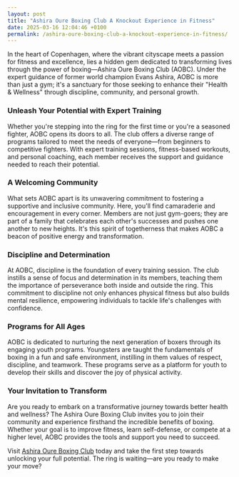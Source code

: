 ```yaml
---
layout: post
title: "Ashira Oure Boxing Club A Knockout Experience in Fitness"
date: 2025-03-16 12:04:46 +0100
permalink: /ashira-oure-boxing-club-a-knockout-experience-in-fitness/
---
```



In the heart of Copenhagen, where the vibrant cityscape meets a passion for fitness and excellence, lies a hidden gem dedicated to transforming lives through the power of boxing—Ashira Oure Boxing Club (AOBC). Under the expert guidance of former world champion Evans Ashira, AOBC is more than just a gym; it's a sanctuary for those seeking to enhance their "Health & Wellness" through discipline, community, and personal growth.

### Unleash Your Potential with Expert Training

Whether you're stepping into the ring for the first time or you're a seasoned fighter, AOBC opens its doors to all. The club offers a diverse range of programs tailored to meet the needs of everyone—from beginners to competitive fighters. With expert training sessions, fitness-based workouts, and personal coaching, each member receives the support and guidance needed to reach their potential.

### A Welcoming Community

What sets AOBC apart is its unwavering commitment to fostering a supportive and inclusive community. Here, you'll find camaraderie and encouragement in every corner. Members are not just gym-goers; they are part of a family that celebrates each other's successes and pushes one another to new heights. It's this spirit of togetherness that makes AOBC a beacon of positive energy and transformation.

### Discipline and Determination

At AOBC, discipline is the foundation of every training session. The club instills a sense of focus and determination in its members, teaching them the importance of perseverance both inside and outside the ring. This commitment to discipline not only enhances physical fitness but also builds mental resilience, empowering individuals to tackle life's challenges with confidence.

### Programs for All Ages

AOBC is dedicated to nurturing the next generation of boxers through its engaging youth programs. Youngsters are taught the fundamentals of boxing in a fun and safe environment, instilling in them values of respect, discipline, and teamwork. These programs serve as a platform for youth to develop their skills and discover the joy of physical activity.

### Your Invitation to Transform

Are you ready to embark on a transformative journey towards better health and wellness? The Ashira Oure Boxing Club invites you to join their community and experience firsthand the incredible benefits of boxing. Whether your goal is to improve fitness, learn self-defense, or compete at a higher level, AOBC provides the tools and support you need to succeed.

Visit [Ashira Oure Boxing Club](https://www.ashiraoure.com/) today and take the first step towards unlocking your full potential. The ring is waiting—are you ready to make your move?